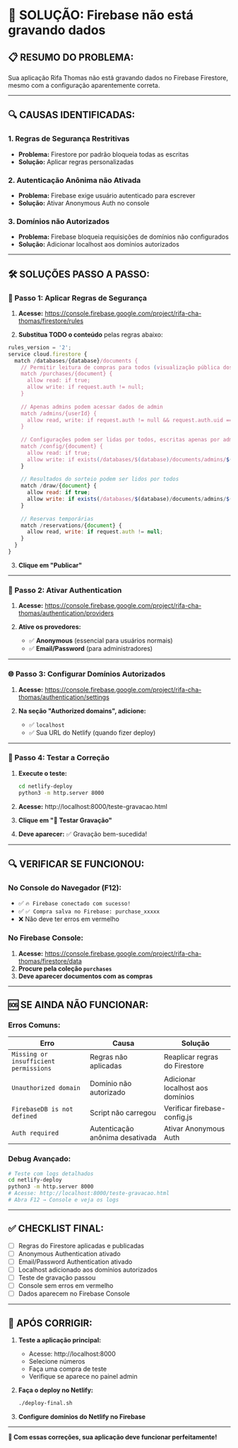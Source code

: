 # 🚨 SOLUÇÃO: Firebase não está gravando dados

## 📋 **RESUMO DO PROBLEMA:**
Sua aplicação Rifa Thomas não está gravando dados no Firebase Firestore, mesmo com a configuração aparentemente correta.

---

## 🔍 **CAUSAS IDENTIFICADAS:**

### **1. Regras de Segurança Restritivas** 
- **Problema:** Firestore por padrão bloqueia todas as escritas
- **Solução:** Aplicar regras personalizadas

### **2. Autenticação Anônima não Ativada**
- **Problema:** Firebase exige usuário autenticado para escrever
- **Solução:** Ativar Anonymous Auth no console

### **3. Domínios não Autorizados**
- **Problema:** Firebase bloqueia requisições de domínios não configurados
- **Solução:** Adicionar localhost aos domínios autorizados

---

## 🛠️ **SOLUÇÕES PASSO A PASSO:**

### **🔐 Passo 1: Aplicar Regras de Segurança**

1. **Acesse:** https://console.firebase.google.com/project/rifa-cha-thomas/firestore/rules

2. **Substitua TODO o conteúdo** pelas regras abaixo:

```javascript
rules_version = '2';
service cloud.firestore {
  match /databases/{database}/documents {
    // Permitir leitura de compras para todos (visualização pública dos números vendidos)
    match /purchases/{document} {
      allow read: if true;
      allow write: if request.auth != null;
    }
    
    // Apenas admins podem acessar dados de admin
    match /admins/{userId} {
      allow read, write: if request.auth != null && request.auth.uid == userId;
    }
    
    // Configurações podem ser lidas por todos, escritas apenas por admins
    match /config/{document} {
      allow read: if true;
      allow write: if exists(/databases/$(database)/documents/admins/$(request.auth.uid));
    }
    
    // Resultados do sorteio podem ser lidos por todos
    match /draw/{document} {
      allow read: if true;
      allow write: if exists(/databases/$(database)/documents/admins/$(request.auth.uid));
    }
    
    // Reservas temporárias
    match /reservations/{document} {
      allow read, write: if request.auth != null;
    }
  }
}
```

3. **Clique em "Publicar"**

---

### **🔐 Passo 2: Ativar Authentication**

1. **Acesse:** https://console.firebase.google.com/project/rifa-cha-thomas/authentication/providers

2. **Ative os provedores:**
   - ✅ **Anonymous** (essencial para usuários normais)
   - ✅ **Email/Password** (para administradores)

---

### **🌐 Passo 3: Configurar Domínios Autorizados**

1. **Acesse:** https://console.firebase.google.com/project/rifa-cha-thomas/authentication/settings

2. **Na seção "Authorized domains", adicione:**
   - ✅ `localhost`
   - ✅ Sua URL do Netlify (quando fizer deploy)

---

### **🧪 Passo 4: Testar a Correção**

1. **Execute o teste:**
   ```bash
   cd netlify-deploy
   python3 -m http.server 8000
   ```

2. **Acesse:** http://localhost:8000/teste-gravacao.html

3. **Clique em "🧪 Testar Gravação"**

4. **Deve aparecer:** ✅ Gravação bem-sucedida!

---

## 🔍 **VERIFICAR SE FUNCIONOU:**

### **No Console do Navegador (F12):**
- ✅ `🔥 Firebase conectado com sucesso!`
- ✅ `✅ Compra salva no Firebase: purchase_xxxxx`
- ❌ Não deve ter erros em vermelho

### **No Firebase Console:**
1. **Acesse:** https://console.firebase.google.com/project/rifa-cha-thomas/firestore/data
2. **Procure pela coleção `purchases`**
3. **Deve aparecer documentos com as compras**

---

## 🆘 **SE AINDA NÃO FUNCIONAR:**

### **Erros Comuns:**

| Erro | Causa | Solução |
|------|-------|---------|
| `Missing or insufficient permissions` | Regras não aplicadas | Reaplicar regras do Firestore |
| `Unauthorized domain` | Domínio não autorizado | Adicionar localhost aos domínios |
| `FirebaseDB is not defined` | Script não carregou | Verificar firebase-config.js |
| `Auth required` | Autenticação anônima desativada | Ativar Anonymous Auth |

### **Debug Avançado:**
```bash
# Teste com logs detalhados
cd netlify-deploy
python3 -m http.server 8000
# Acesse: http://localhost:8000/teste-gravacao.html
# Abra F12 → Console e veja os logs
```

---

## ✅ **CHECKLIST FINAL:**

- [ ] Regras do Firestore aplicadas e publicadas
- [ ] Anonymous Authentication ativado
- [ ] Email/Password Authentication ativado
- [ ] Localhost adicionado aos domínios autorizados
- [ ] Teste de gravação passou
- [ ] Console sem erros em vermelho
- [ ] Dados aparecem no Firebase Console

---

## 🚀 **APÓS CORRIGIR:**

1. **Teste a aplicação principal:**
   - Acesse: http://localhost:8000
   - Selecione números
   - Faça uma compra de teste
   - Verifique se aparece no painel admin

2. **Faça o deploy no Netlify:**
   ```bash
   ./deploy-final.sh
   ```

3. **Configure domínios do Netlify no Firebase**

---

**🎯 Com essas correções, sua aplicação deve funcionar perfeitamente!**
